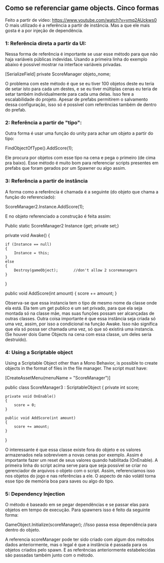 ## Como se referenciar game objects. Cinco formas
Feito a partir de vídeo:
https://www.youtube.com/watch?v=ymq2AUckws0
O mais utilizado é a referência a partir de instância. Mas a que ele mais gosta é a por injeção de dependência.

###  1: Referência direta a partir da UI:
Nessa forma de referência é importante se usar esse método para que não haja variáveis públicas indevidas. Usando a primeira linha do exemplo abaixo é possível mostrar na interface variáveis privadas.

[SerializeField]
private ScoreManager objeto_nome;

O problema com este método é que se eu tiver 100 objetos deste eu teria de setar isto para cada um destes, e se eu tiver múltiplas cenas eu teria de setar também individualmente para cada uma delas. Isso fere a escalabilidade do projeto. Apesar de prefabs permitirem o salvamento dessa configuração, isso só é possível com referências também de dentro do prefab.

### 2: Referência a partir de "tipo":
Outra forma é usar uma função do unity para achar um objeto a partir do tipo:

FindObjectOfType<ScoreManager>().AddScore(1);

Ele procura por objetos com esse tipo na cena e pega o primeiro (de cima pra baixo).
Esse método é muito bom para referenciar scripts presentes em prefabs que foram gerados por um Spawner ou algo assim.

### 3: Referência a partir de instância
A forma  como a referência é chamada é a seguinte (do objeto que chama a função do referenciado):

ScoreManager2.Instance.AddScore(1);

E no objeto referenciado a construção é feita assim:

Public static ScoreManager2 Instance {get; private set;}

private void Awake()
{
    
    if (Instance == null)
    {
        Instance = this;
    }
    else
    {
        Destroy(gameObject);       //don't allow 2 scoremanagers
    }
}

public void AddScore(int amount)
{
    score += amount;
}

Observa-se que essa instancia tem o tipo de mesmo nome da classe onde ela está. Ela tem um get publico e um set privado, para que ela seja montada só na classe mãe, mas suas funções possam ser alcançadas de outras classes.
Outra coisa importante é que essa instância seja criada só uma vez, assim, por isso a condicional na função Awake. Isso não significa que ela só possa ser chamada uma vez, só que só existirá uma instancia. (Se houver dois Game Objects na cena com essa classe, um deles seria destruído). 

### 4: Using a Scriptable object
Using a Scriptable Object other than a Mono Behavior, is possible to create objects in the format of files in the file manager. The script must have:

[CreateAssetMenu(menuName = "ScoreManager")]

public class ScoreManager3 : ScriptableObject
{
    private int score;

    private void OnEnable()
    {
        score = 0;
    }

    public void AddScore(int amount)
    {
        score += amount;
    }
}

O interessante é que essa classe existe fora do objeto e os valores armazenados nela sobrevivem a novas cenas por exemplo. Assim é importante fazer um reset de seus valores quando habilitada (OnEnable). A primeira linha do script acima serve para que seja possível se criar no gerenciador de arquivos o objeto com o script. Assim, referenciamos isso nos objetos do jogo e nas referências a ele. O aspecto de não volátil torna esse tipo de memória boa para saves ou algo do tipo.

### 5: Dependency Injection
O método é baseado em se pegar dependências e se passar elas para objetos em tempo de execução. Para spawners isso é feito da seguinte forma:

GameObject.Initialize(scoreManager); //Isso passa essa dependência para dentro do objeto.

A referencia scoreManager pode ter sido criado com algum dos métodos dados anteriormente, mas o legal é que a instância é passada para os objetos criados pelo spawn. E as referências anteriormente estabelecidas são passadas também junto com o método.

